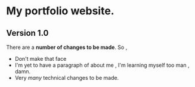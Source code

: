 
# My portfolio website.

## Version 1.0

There are a **number of changes to be made**. So , 
- Don't make that face 
- I'm yet to have a paragraph of about me , I'm learning myself too man , damn.
- Very _many_ technical changes to be made.

